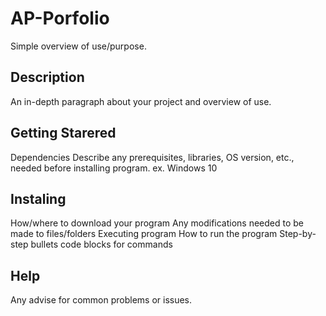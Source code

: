 # AP-Porfolio
Simple overview of use/purpose.

## Description
An in-depth paragraph about your project and overview of use.

## Getting Starered
Dependencies
Describe any prerequisites, libraries, OS version, etc., needed before installing program.
ex. Windows 10

## Instaling
How/where to download your program
Any modifications needed to be made to files/folders
Executing program
How to run the program
Step-by-step bullets
code blocks for commands

## Help
Any advise for common problems or issues.